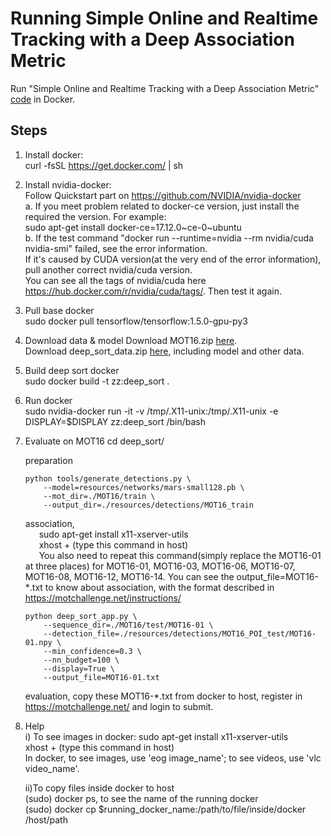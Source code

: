 # Running Simple Online and Realtime Tracking with a Deep Association Metric

Run "Simple Online and Realtime Tracking with a Deep Association Metric"   [code](https://github.com/nwojke/deep_sort) in Docker.   

## Steps

1. Install docker:    
curl -fsSL https://get.docker.com/ | sh  
2. Install nvidia-docker:  
Follow Quickstart part on https://github.com/NVIDIA/nvidia-docker   
 a. If you meet problem related to docker-ce version, just install the required the version. For example:  
             		sudo apt-get install docker-ce=17.12.0\~ce-0~ubuntu  
             b. If the test command "docker run --runtime=nvidia --rm nvidia/cuda nvidia-smi" failed, see the error information.  
               If it's caused by CUDA version(at the very end of the error information), pull another correct nvidia/cuda version.  
               You can see all the tags of nvidia/cuda here https://hub.docker.com/r/nvidia/cuda/tags/. Then test it again.  
3. Pull base  docker   
sudo docker pull tensorflow/tensorflow:1.5.0-gpu-py3  
4. Download data & model
  Download MOT16.zip [here](https://motchallenge.net/data/MOT16.zip).  
  Download deep_sort_data.zip [here](https://owncloud.uni-koblenz.de/owncloud/s/f9JB0Jr7f3zzqs8), including model and other data.
5. Build deep sort docker  
sudo docker build -t zz:deep_sort .  
6. Run docker  
sudo nvidia-docker run -it -v /tmp/.X11-unix:/tmp/.X11-unix -e DISPLAY=$DISPLAY zz:deep_sort /bin/bash  
7. Evaluate on MOT16
    cd deep_sort/  

    preparation  
    ```
    python tools/generate_detections.py \
        --model=resources/networks/mars-small128.pb \
        --mot_dir=./MOT16/train \
        --output_dir=./resources/detections/MOT16_train  
    ```
    association,  
        &ensp; &ensp; sudo apt-get install x11-xserver-utils  
        &ensp; &ensp; xhost + (type this command in host)  
        &ensp; &ensp; You also need  to repeat this command(simply replace the MOT16-01 at three places) for MOT16-01, MOT16-03, MOT16-06, MOT16-07, MOT16-08, MOT16-12, MOT16-14. You can see the output_file=MOT16-*.txt to know about association, with the format described in https://motchallenge.net/instructions/
    ```
    python deep_sort_app.py \
        --sequence_dir=./MOT16/test/MOT16-01 \
        --detection_file=./resources/detections/MOT16_POI_test/MOT16-01.npy \
        --min_confidence=0.3 \
        --nn_budget=100 \
        --display=True \
        --output_file=MOT16-01.txt
    ```
    evaluation, copy these MOT16-*.txt from docker to host, register in https://motchallenge.net/ and login to submit.
8. Help  
   i) To see images in docker:
   sudo apt-get install x11-xserver-utils  
   xhost + (type this command in host)  
   In docker, to see images, use 'eog image_name'; to see videos, use 'vlc video_name'.  
  
   ii)To copy files inside docker to host  
    (sudo) docker ps, to see the name of the running docker  
    (sudo) docker cp $running_docker_name:/path/to/file/inside/docker /host/path


